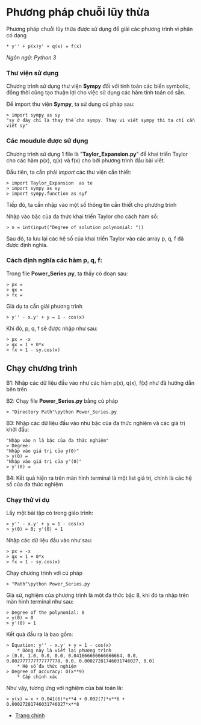 # Phương pháp chuỗi lũy thừa
Phương pháp chuỗi lũy thừa được sử dụng để giải các phương trình vi phân có dạng

    * y'' + p(x)y' + q(x) = f(x)

*Ngôn ngữ: Python 3*

### **Thư viện sử dụng**
Chương trình sử dụng thư viện **Sympy** đối với tính toán các biến symbolic, đồng thời cũng tạo thuận lợi cho việc sử dụng các hàm tính toán có sẵn.

Để import thư viện **Sympy**, ta sử dụng cú pháp sau:

    > import sympy as sy
    "sy ở đây chỉ là thay thế cho sympy. Thay vì viết sympy thì ta chỉ cần viết sy"
### **Các moudule được sử dụng**
Chương trình sử dụng 1 file là "**Taylor_Expansion.py**" để khai triển Taylor cho các hàm p(x), q(x) và f(x) cho bởi phương trình đầu bài viết.

Đầu tiên, ta cần phải *import* các thư viện cần thiết:

    > import Taylor_Expansion  as te
    > import sympy as sy
    > import sympy.function as syf
Tiếp đó, ta cần nhập vào một số thông tin cần thiết cho phương trình

Nhập vào bậc của đa thức khai triển Taylor cho cách hàm số:

    > n = int(input("Degree of solution polynomial: "))
Sau đó, ta lưu lại các hệ số của khai triển Taylor vào các array p, q, f đã được định nghĩa. 

### **Cách định nghĩa các hàm p, q, f:**

Trong file **Power_Series.py**, ta thấy có đoạn sau:

    > px = 
    > qx = 
    > fx = 

Giả dụ ta cần giải phương trình

    > y'' - x.y' + y = 1 - cos(x)
Khi đó, p, q, f sẽ được nhập như sau:

    > px = -x
    > qx = 1 + 0*x
    > fx = 1 - sy.cos(x)

## Chạy chương trình
B1: Nhập các dữ liệu đầu vào như các hàm p(x), q(x), f(x) như đã hướng dẫn bên trên

B2: Chạy file **Power_Series.py** bằng cú pháp

    > "Directory Path"\python Power_Series.py

B3: Nhập các dữ liệu đầu vào như bậc của đa thức nghiệm và các giá trị khởi đầu:

    "Nhập vào n là bậc của đa thức nghiệm"
    > Degree: 
    "Nhập vào giá trị của y(0)"
    > y(0) = 
    "Nhập vào giá trị của y'(0)"
    > y'(0) = 

B4: Kết quả hiện ra trên màn hình terminal là một list giá trị, chính là các hệ số của đa thức nghiệm

### **Chạy thử ví dụ**
Lấy một bài tập có trong giáo trình:

    > y'' - x.y' + y = 1 - cos(x)
    > y(0) = 0; y'(0) = 1

Nhập các dữ liệu đầu vào như sau:

    > px = -x
    > qx = 1 + 0*x
    > fx = 1 - sy.cos(x)

Chạy chương trình với cú pháp 

    > "Path"\python Power_Series.py

Giả sử, nghiệm của phương trình là một đa thức bậc 8, khi đó ta nhập trên màn hình terminal như sau: 

    > Degree of the polynomial: 8
    > y(0) = 0
    > y'(0) = 1

Kết quả đầu ra là bao gồm:

    > Equation: y'' - x.y' + y = 1 - cos(x)
        * Dòng này là viết lại phương trình
    > [0.0, 1.0, 0.0, 0.0, 0.041666666666666664, 0.0, 0.002777777777777778, 0.0, 0.00027281746031746027, 0.0]
        * Hệ số đa thức nghiệm
    > Degree of accuracy: O(x**9)
        * Cấp chính xác

Như vậy, tương ứng với nghiệm của bài toán là:

    > y(x) = x + 0.041(6)*x**4 + 0.002(7)*x**6 + 0.00027281746031746027*x**8


* [Trang chính](https://github.com/Billrizer/Numerical-Analysis_Integrated-Equation/tree/Integral-Equation)
